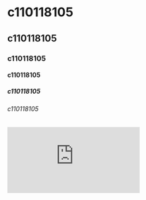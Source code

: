 # c110118105
## c110118105
### c110118105
#### c110118105
##### c110118105
###### c110118105

![OpenAI Logo](https://www.nkust.edu.tw/index.php)
